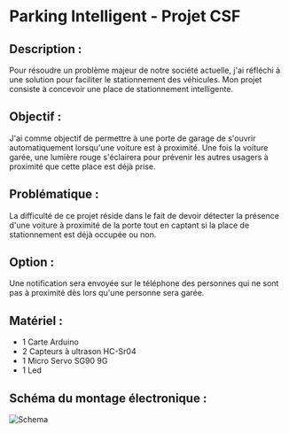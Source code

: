 # Parking Intelligent - Projet CSF

## Description :

Pour résoudre un problème majeur de notre société actuelle, j'ai réfléchi à une solution pour faciliter le stationnement des véhicules.
Mon projet consiste à concevoir une place de stationnement intelligente.

## Objectif :

J'ai comme objectif de permettre à une porte de garage de s'ouvrir automatiquement lorsqu'une voiture est à proximité.
Une fois la voiture garée, une lumière rouge s'éclairera pour prévenir les autres usagers à proximité que cette place est déjà prise.

## Problématique :

La difficulté de ce projet réside dans le fait de devoir détecter la présence d'une voiture à proximité de la porte tout en captant si la place de stationnement est déjà occupée ou non.

## Option :

Une notification sera envoyée sur le téléphone des personnes qui ne sont pas à proximité dès lors qu'une personne sera garée.

## Matériel :

- 1 Carte Arduino
- 2 Capteurs à ultrason HC-Sr04
- 1 Micro Servo SG90 9G
- 1 Led

## Schéma du montage électronique :

![Schema](https://user-images.githubusercontent.com/130862701/232248069-675a4122-4c58-4502-8cb6-7748cd16c38f.jpg)
